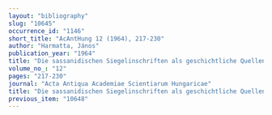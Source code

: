 ```yaml
---
layout: "bibliography"
slug: "10645"
occurrence_id: "1146"
short_title: "AcAntHung 12 (1964), 217-230"
author: "Harmatta, János"
publication_year: "1964"
title: "Die sassanidischen Siegelinschriften als geschichtliche Quellen"
volume_no_: "12"
pages: "217-230"
journal: "Acta Antiqua Academiae Scientiarum Hungaricae"
title: "Die sassanidischen Siegelinschriften als geschichtliche Quellen"
previous_item: "10648"
---
```

